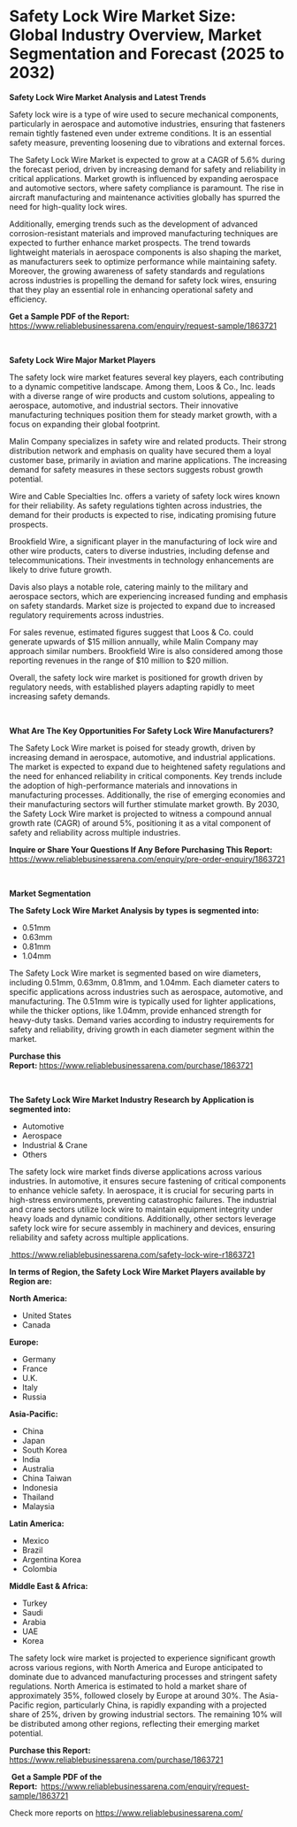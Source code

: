 <p><h1>Safety Lock Wire Market Size: Global Industry Overview, Market Segmentation and Forecast (2025 to 2032)</h1></p><p><strong>Safety Lock Wire Market Analysis and Latest Trends</strong></p>
<p><p>Safety lock wire is a type of wire used to secure mechanical components, particularly in aerospace and automotive industries, ensuring that fasteners remain tightly fastened even under extreme conditions. It is an essential safety measure, preventing loosening due to vibrations and external forces. </p><p>The Safety Lock Wire Market is expected to grow at a CAGR of 5.6% during the forecast period, driven by increasing demand for safety and reliability in critical applications. Market growth is influenced by expanding aerospace and automotive sectors, where safety compliance is paramount. The rise in aircraft manufacturing and maintenance activities globally has spurred the need for high-quality lock wires. </p><p>Additionally, emerging trends such as the development of advanced corrosion-resistant materials and improved manufacturing techniques are expected to further enhance market prospects. The trend towards lightweight materials in aerospace components is also shaping the market, as manufacturers seek to optimize performance while maintaining safety. Moreover, the growing awareness of safety standards and regulations across industries is propelling the demand for safety lock wires, ensuring that they play an essential role in enhancing operational safety and efficiency.</p></p>
<p><strong>Get a Sample PDF of the Report:&nbsp;</strong> <a href="https://www.reliablebusinessarena.com/enquiry/request-sample/1863721?utm_campaign=2733&utm_medium=2&utm_source=Github&utm_content=ia&utm_term=27032025&utm_id=safety-lock-wire">https://www.reliablebusinessarena.com/enquiry/request-sample/1863721</a></p>
<p>&nbsp;</p>
<p><strong>Safety Lock Wire Major Market Players</strong></p>
<p><p>The safety lock wire market features several key players, each contributing to a dynamic competitive landscape. Among them, Loos & Co., Inc. leads with a diverse range of wire products and custom solutions, appealing to aerospace, automotive, and industrial sectors. Their innovative manufacturing techniques position them for steady market growth, with a focus on expanding their global footprint.</p><p>Malin Company specializes in safety wire and related products. Their strong distribution network and emphasis on quality have secured them a loyal customer base, primarily in aviation and marine applications. The increasing demand for safety measures in these sectors suggests robust growth potential.</p><p>Wire and Cable Specialties Inc. offers a variety of safety lock wires known for their reliability. As safety regulations tighten across industries, the demand for their products is expected to rise, indicating promising future prospects.</p><p>Brookfield Wire, a significant player in the manufacturing of lock wire and other wire products, caters to diverse industries, including defense and telecommunications. Their investments in technology enhancements are likely to drive future growth.</p><p>Davis also plays a notable role, catering mainly to the military and aerospace sectors, which are experiencing increased funding and emphasis on safety standards. Market size is projected to expand due to increased regulatory requirements across industries.</p><p>For sales revenue, estimated figures suggest that Loos & Co. could generate upwards of $15 million annually, while Malin Company may approach similar numbers. Brookfield Wire is also considered among those reporting revenues in the range of $10 million to $20 million.</p><p>Overall, the safety lock wire market is positioned for growth driven by regulatory needs, with established players adapting rapidly to meet increasing safety demands.</p></p>
<p>&nbsp;</p>
<p><strong>What Are The Key Opportunities For Safety Lock Wire Manufacturers?</strong></p>
<p><p>The Safety Lock Wire market is poised for steady growth, driven by increasing demand in aerospace, automotive, and industrial applications. The market is expected to expand due to heightened safety regulations and the need for enhanced reliability in critical components. Key trends include the adoption of high-performance materials and innovations in manufacturing processes. Additionally, the rise of emerging economies and their manufacturing sectors will further stimulate market growth. By 2030, the Safety Lock Wire market is projected to witness a compound annual growth rate (CAGR) of around 5%, positioning it as a vital component of safety and reliability across multiple industries.</p></p>
<p><strong>Inquire or Share Your Questions If Any Before Purchasing This Report:</strong> <a href="https://www.reliablebusinessarena.com/enquiry/pre-order-enquiry/1863721?utm_campaign=2733&utm_medium=2&utm_source=Github&utm_content=ia&utm_term=27032025&utm_id=safety-lock-wire">https://www.reliablebusinessarena.com/enquiry/pre-order-enquiry/1863721</a></p>
<p>&nbsp;</p>
<p><strong>Market Segmentation</strong></p>
<p><strong>The Safety Lock Wire Market Analysis by types is segmented into:</strong></p>
<p><ul><li>0.51mm</li><li>0.63mm</li><li>0.81mm</li><li>1.04mm</li></ul></p>
<p><p>The Safety Lock Wire market is segmented based on wire diameters, including 0.51mm, 0.63mm, 0.81mm, and 1.04mm. Each diameter caters to specific applications across industries such as aerospace, automotive, and manufacturing. The 0.51mm wire is typically used for lighter applications, while the thicker options, like 1.04mm, provide enhanced strength for heavy-duty tasks. Demand varies according to industry requirements for safety and reliability, driving growth in each diameter segment within the market.</p></p>
<p><strong>Purchase this Report:&nbsp;</strong><a href="https://www.reliablebusinessarena.com/purchase/1863721?utm_campaign=2733&utm_medium=2&utm_source=Github&utm_content=ia&utm_term=27032025&utm_id=safety-lock-wire">https://www.reliablebusinessarena.com/purchase/1863721</a></p>
<p>&nbsp;</p>
<p><strong>The Safety Lock Wire Market Industry Research by Application is segmented into:</strong></p>
<p><ul><li>Automotive</li><li>Aerospace</li><li>Industrial & Crane</li><li>Others</li></ul></p>
<p><p>The safety lock wire market finds diverse applications across various industries. In automotive, it ensures secure fastening of critical components to enhance vehicle safety. In aerospace, it is crucial for securing parts in high-stress environments, preventing catastrophic failures. The industrial and crane sectors utilize lock wire to maintain equipment integrity under heavy loads and dynamic conditions. Additionally, other sectors leverage safety lock wire for secure assembly in machinery and devices, ensuring reliability and safety across multiple applications.</p></p>
<p><a href="https://www.reliablebusinessarena.com/safety-lock-wire-r1863721?utm_campaign=2733&utm_medium=2&utm_source=Github&utm_content=ia&utm_term=27032025&utm_id=safety-lock-wire">&nbsp;https://www.reliablebusinessarena.com/safety-lock-wire-r1863721</a></p>
<p><strong>In terms of Region, the Safety Lock Wire Market Players available by Region are:</strong></p>
<p>
    <p> <strong> North America: </strong>
        <ul>
            <li>United States</li>
            <li>Canada</li>
        </ul>
        </p> 
    <p> <strong> Europe: </strong>
        <ul>
            <li>Germany</li>
            <li>France</li>
            <li>U.K.</li>
            <li>Italy</li>
            <li>Russia</li>
        </ul>
        </p> 
    <p> <strong> Asia-Pacific: </strong>
        <ul>
            <li>China</li>
            <li>Japan</li>
            <li>South Korea</li>
            <li>India</li>
            <li>Australia</li>
            <li>China Taiwan</li>
            <li>Indonesia</li>
            <li>Thailand</li>
            <li>Malaysia</li>
        </ul>
        </p> 
    <p> <strong> Latin America: </strong>
        <ul>
            <li>Mexico</li>
            <li>Brazil</li>
            <li>Argentina Korea</li>
            <li>Colombia</li>
        </ul>
        </p> 
    <p> <strong> Middle East & Africa: </strong>
        <ul>
            <li>Turkey</li>
            <li>Saudi</li>
            <li>Arabia</li>
            <li>UAE</li>
            <li>Korea</li>
        </ul>
    </p>
    </p>
<p><p>The safety lock wire market is projected to experience significant growth across various regions, with North America and Europe anticipated to dominate due to advanced manufacturing processes and stringent safety regulations. North America is estimated to hold a market share of approximately 35%, followed closely by Europe at around 30%. The Asia-Pacific region, particularly China, is rapidly expanding with a projected share of 25%, driven by growing industrial sectors. The remaining 10% will be distributed among other regions, reflecting their emerging market potential.</p></p>
<p><strong>Purchase this Report: </strong><a href="https://www.reliablebusinessarena.com/purchase/1863721?utm_campaign=2733&utm_medium=2&utm_source=Github&utm_content=ia&utm_term=27032025&utm_id=safety-lock-wire">https://www.reliablebusinessarena.com/purchase/1863721</a></p>
<p>&nbsp;<strong>Get a Sample PDF of the Report:&nbsp;&nbsp;</strong><a href="https://www.reliablebusinessarena.com/enquiry/request-sample/1863721?utm_campaign=2733&utm_medium=2&utm_source=Github&utm_content=ia&utm_term=27032025&utm_id=safety-lock-wire">https://www.reliablebusinessarena.com/enquiry/request-sample/1863721</a></p>
<p><strong></strong></p>
<p>Check more reports on <a href="https://www.reliablebusinessarena.com/?utm_campaign=2733&utm_medium=2&utm_source=Github&utm_content=ia&utm_term=27032025&utm_id=safety-lock-wire">https://www.reliablebusinessarena.com/</a></p>